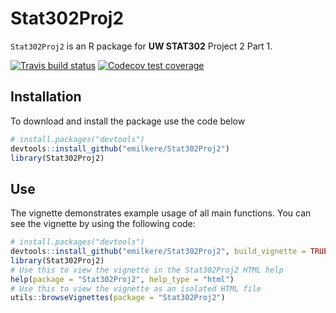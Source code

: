 # Stat302Proj2

`Stat302Proj2` is an R package for **UW STAT302** Project 2 Part 1. 

<!-- badges: start -->
  [![Travis build status](https://travis-ci.com/emilkere/Stat302Proj2.svg?branch=master)](https://travis-ci.com/emilkere/Stat302Proj2)
  [![Codecov test coverage](https://codecov.io/gh/emilkere/Stat302Proj2/branch/master/graph/badge.svg)](https://codecov.io/gh/emilkere/Stat302Proj2?branch=master)
  <!-- badges: end -->

## Installation

To download and install the package use the code below


``` r
# install.packages("devtools")
devtools::install_github("emilkere/Stat302Proj2")
library(Stat302Proj2)
```

## Use

The vignette demonstrates example usage of all main functions. You can see the vignette by using the following code:

``` r
# install.packages("devtools")
devtools::install_github("emilkere/Stat302Proj2", build_vignette = TRUE, build_opts = c())
library(Stat302Proj2)
# Use this to view the vignette in the Stat302Proj2 HTML help
help(package = "Stat302Proj2", help_type = "html")
# Use this to view the vignette as an isolated HTML file
utils::browseVignettes(package = "Stat302Proj2")
```
